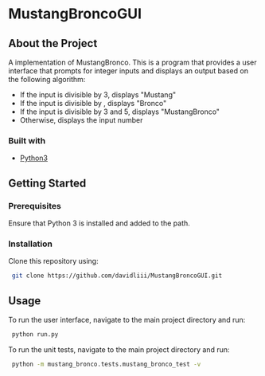 # MustangBroncoGUI

## About the Project
A implementation of MustangBronco. This is a program that provides a user interface that prompts for integer inputs and displays an output based on the following algorithm:

* If the input is divisible by 3, displays "Mustang"
* If the input is divisible by , displays "Bronco"
* If the input is divisible by 3 and 5, displays "MustangBronco"
* Otherwise, displays the input number
### Built with
* [Python3](https://www.python.org/downloads/)

## Getting Started
### Prerequisites
Ensure that Python 3 is installed and added to the path.
### Installation

Clone this repository using:
  ```sh
   git clone https://github.com/davidliii/MustangBroncoGUI.git
   ```
## Usage 
To run the user interface, navigate to the main project directory and run:
  ```sh
   python run.py
   ```
 To run the unit tests, navigate to the main project directory and run:
  ```sh
   python -m mustang_bronco.tests.mustang_bronco_test -v
   ```
